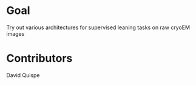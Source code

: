 # Goal
Try out various architectures for supervised leaning tasks on raw cryoEM images

# Contributors
David Quispe

